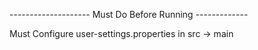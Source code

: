 
-------------------- Must Do Before Running -------------

Must Configure user-settings.properties in src -> main
